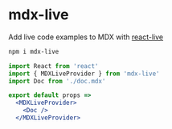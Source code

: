 
# mdx-live

Add live code examples to MDX with [react-live][]

```sh
npm i mdx-live
```

```jsx
import React from 'react'
import { MDXLiveProvider } from 'mdx-live'
import Doc from './doc.mdx'

export default props =>
  <MDXLiveProvider>
    <Doc />
  </MDXLiveProvider>
```

[react-live]: https://github.com/FormidableLabs/react-live
